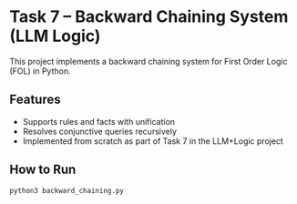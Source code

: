 # Task 7 – Backward Chaining System (LLM Logic)

This project implements a backward chaining system for First Order Logic (FOL) in Python.

## Features
- Supports rules and facts with unification
- Resolves conjunctive queries recursively
- Implemented from scratch as part of Task 7 in the LLM+Logic project

## How to Run
```bash
python3 backward_chaining.py
